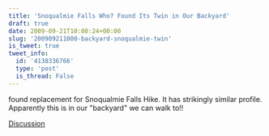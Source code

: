 ```yaml
---
title: 'Snoqualmie Falls Who? Found Its Twin in Our Backyard'
draft: true
date: 2009-09-21T10:00:24+00:00
slug: '200909211000-backyard-snoqualmie-twin'
is_tweet: true
tweet_info:
  id: '4138336766'
  type: 'post'
  is_thread: False
---
```




found replacement for Snoqualmie Falls Hike. It has strikingly similar profile. Apparently this is in our "backyard" we can walk to!!

[Discussion](https://x.com/sytelus/status/4138336766)
